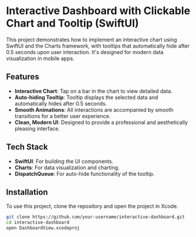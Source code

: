 
# Interactive Dashboard with Clickable Chart and Tooltip (SwiftUI)

This project demonstrates how to implement an interactive chart using SwiftUI and the Charts framework, with tooltips that automatically hide after 0.5 seconds upon user interaction. It's designed for modern data visualization in mobile apps.

## Features
- **Interactive Chart**: Tap on a bar in the chart to view detailed data.
- **Auto-hiding Tooltip**: Tooltip displays the selected data and automatically hides after 0.5 seconds.
- **Smooth Animations**: All interactions are accompanied by smooth transitions for a better user experience.
- **Clean, Modern UI**: Designed to provide a professional and aesthetically pleasing interface.

## Tech Stack
- **SwiftUI**: For building the UI components.
- **Charts**: For data visualization and charting.
- **DispatchQueue**: For auto-hide functionality of the tooltip.

## Installation

To use this project, clone the repository and open the project in Xcode.

```bash
git clone https://github.com/your-username/interactive-dashboard.git
cd interactive-dashboard
open DashboardView.xcodeproj
